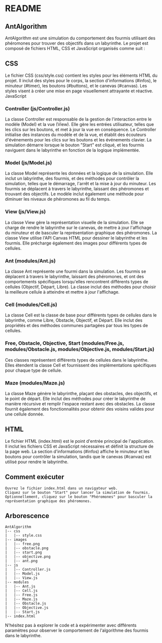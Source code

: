 # README
## AntAlgorithm

AntAlgorithm est une simulation du comportement des fourmis utilisant des phéromones pour trouver des objectifs dans un labyrinthe. Le projet est composé de fichiers HTML, CSS et JavaScript organisés comme suit :
## CSS

Le fichier CSS (css/style.css) contient les styles pour les éléments HTML du projet. Il inclut des styles pour le corps, la section d'informations (#infos), le minuteur (#timer), les boutons (#buttons), et le canevas (#canvas). Les styles visent à créer une mise en page visuellement attrayante et réactive.
JavaScript
### Controller (js/Controller.js)

La classe Controller est responsable de la gestion de l'interaction entre le modèle (Model) et la vue (View). Elle gère les entrées utilisateur, telles que les clics sur les boutons, et met à jour la vue en conséquence. Le Controller initialise des instances du modèle et de la vue, et établit des écouteurs d'événements pour les clics sur les boutons et les événements clavier. La simulation démarre lorsque le bouton "Start" est cliqué, et les fourmis naviguent dans le labyrinthe en fonction de la logique implémentée.
### Model (js/Model.js)

La classe Model représente les données et la logique de la simulation. Elle inclut un labyrinthe, des fourmis, et des méthodes pour contrôler la simulation, telles que le démarrage, l'arrêt et la mise à jour du minuteur. Les fourmis se déplacent à travers le labyrinthe, laissant des phéromones et trouvant des objectifs. Le modèle inclut également une méthode pour diminuer les niveaux de phéromones au fil du temps.
### View (js/View.js)

La classe View gère la représentation visuelle de la simulation. Elle se charge de rendre le labyrinthe sur le canevas, de mettre à jour l'affichage du minuteur et de basculer la représentation graphique des phéromones. La classe View utilise l'API Canvas HTML pour dessiner le labyrinthe et les fourmis. Elle précharge également des images pour différents types de cellules.
### Ant (modules/Ant.js)

La classe Ant représente une fourmi dans la simulation. Les fourmis se déplacent à travers le labyrinthe, laissant des phéromones, et ont des comportements spécifiques lorsqu'elles rencontrent différents types de cellules (Objectif, Départ, Libre). La classe inclut des méthodes pour choisir la meilleure cellule à atteindre et mettre à jour l'affichage.
### Cell (modules/Cell.js)

La classe Cell est la classe de base pour différents types de cellules dans le labyrinthe, comme Libre, Obstacle, Objectif, et Départ. Elle inclut des propriétés et des méthodes communes partagées par tous les types de cellules.
### Free, Obstacle, Objective, Start (modules/Free.js, modules/Obstacle.js, modules/Objective.js, modules/Start.js)

Ces classes représentent différents types de cellules dans le labyrinthe. Elles étendent la classe Cell et fournissent des implémentations spécifiques pour chaque type de cellule.
### Maze (modules/Maze.js)

La classe Maze génère le labyrinthe, plaçant des obstacles, des objectifs, et le point de départ. Elle inclut des méthodes pour créer le labyrinthe de manière récursive et remplir l'espace restant avec des obstacles. La classe fournit également des fonctionnalités pour obtenir des voisins valides pour une cellule donnée.
## HTML

Le fichier HTML (index.html) est le point d'entrée principal de l'application. Il inclut les fichiers CSS et JavaScript nécessaires et définit la structure de la page web. La section d'informations (#infos) affiche le minuteur et les boutons pour contrôler la simulation, tandis que le canevas (#canvas) est utilisé pour rendre le labyrinthe.
## Comment exécuter

    Ouvrez le fichier index.html dans un navigateur web.
    Cliquez sur le bouton "Start" pour lancer la simulation de fourmis.
    Optionnellement, cliquez sur le bouton "Phéromones" pour basculer la représentation graphique des phéromones.


## Arborescence

    AntAlgorithm
    |-- css
    |   |-- style.css
    |-- images
    |   |-- free.png
    |   |-- obstacle.png
    |   |-- start.png
    |   |-- objective.png
    |   |-- ant.png
    |-- js
    |   |-- Controller.js
    |   |-- Model.js
    |   |-- View.js
    |-- modules
    |   |-- Ant.js
    |   |-- Cell.js
    |   |-- Free.js
    |   |-- Maze.js
    |   |-- Obstacle.js
    |   |-- Objective.js
    |   |-- Start.js
    |-- index.html

N'hésitez pas à explorer le code et à expérimenter avec différents paramètres pour observer le comportement de l'algorithme des fourmis dans le labyrinthe.

